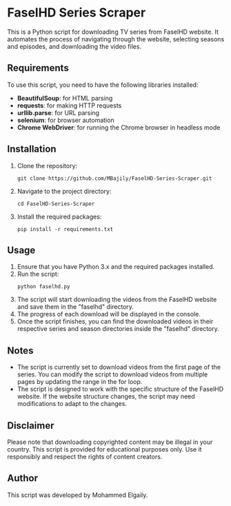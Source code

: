 # FaselHD Series Scraper
This is a Python script for downloading TV series from FaselHD website. It automates the process of navigating through the website, selecting seasons and episodes, and downloading the video files.

## Requirements
To use this script, you need to have the following libraries installed:
<br>
<ul>
  <li><b>BeautifulSoup</b>: for HTML parsing</li>
  <li><b>requests</b>: for making HTTP requests</li>
  <li><b>urllib.parse</b>: for URL parsing</li>
  <li><b>selenium</b>: for browser automation</li>
  <li><b>Chrome WebDriver</b>: for running the Chrome browser in headless mode</li>
</ul>


## Installation
<ol>
<li>Clone the repository:</li>

`git clone https://github.com/MBajily/FaselHD-Series-Scraper.git`
<br>

<li>Navigate to the project directory:</li>

`cd FaselHD-Series-Scraper`
<br>

<li>Install the required packages:</li>

`pip install -r requirements.txt`
</ol>

## Usage
<ol>
  <li>Ensure that you have Python 3.x and the required packages installed.</li>
  
  <li>Run the script:</li>
  
  `python faselhd.py`
  <li>The script will start downloading the videos from the FaselHD website and save them in the "faselhd" directory.</li>
  
  <li>The progress of each download will be displayed in the console.</li>
  
  <li>Once the script finishes, you can find the downloaded videos in their respective series and season directories inside the "faselhd" directory.</li>
</ol>

## Notes
<ul>
  <li>The script is currently set to download videos from the first page of the series. You can modify the script to download videos from multiple pages by updating the range in the for loop.</li>
  <li>The script is designed to work with the specific structure of the FaselHD website. If the website structure changes, the script may need modifications to adapt to the changes.</li>
</ul>

## Disclaimer
Please note that downloading copyrighted content may be illegal in your country. This script is provided for educational purposes only. Use it responsibly and respect the rights of content creators.

## Author
This script was developed by Mohammed Elgaily.
